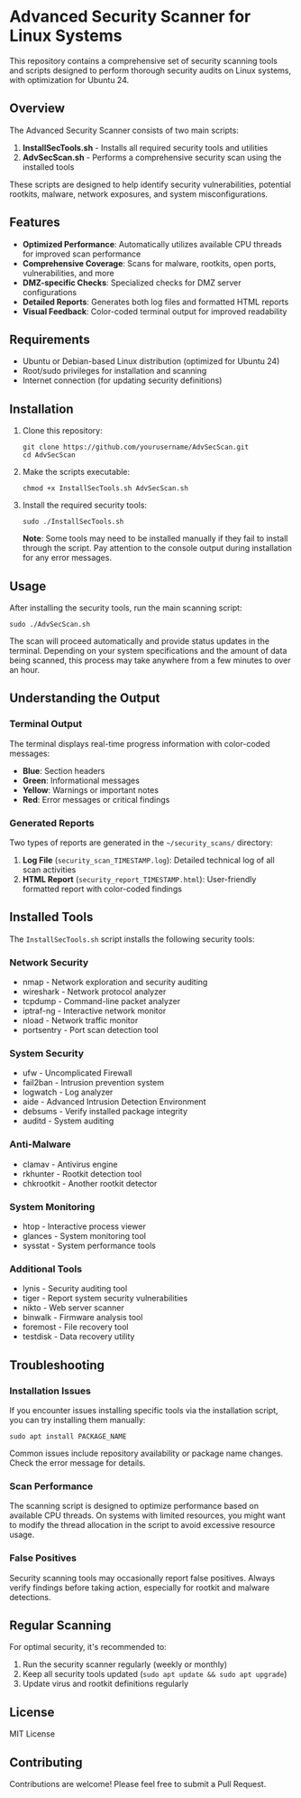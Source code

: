 # Advanced Security Scanner for Linux Systems

This repository contains a comprehensive set of security scanning tools and scripts designed to perform thorough security audits on Linux systems, with optimization for Ubuntu 24.

## Overview

The Advanced Security Scanner consists of two main scripts:

1. **InstallSecTools.sh** - Installs all required security tools and utilities
2. **AdvSecScan.sh** - Performs a comprehensive security scan using the installed tools

These scripts are designed to help identify security vulnerabilities, potential rootkits, malware, network exposures, and system misconfigurations.

## Features

- **Optimized Performance**: Automatically utilizes available CPU threads for improved scan performance
- **Comprehensive Coverage**: Scans for malware, rootkits, open ports, vulnerabilities, and more
- **DMZ-specific Checks**: Specialized checks for DMZ server configurations
- **Detailed Reports**: Generates both log files and formatted HTML reports
- **Visual Feedback**: Color-coded terminal output for improved readability

## Requirements

- Ubuntu or Debian-based Linux distribution (optimized for Ubuntu 24)
- Root/sudo privileges for installation and scanning
- Internet connection (for updating security definitions)

## Installation

1. Clone this repository:
   ```
   git clone https://github.com/yourusername/AdvSecScan.git
   cd AdvSecScan
   ```

2. Make the scripts executable:
   ```
   chmod +x InstallSecTools.sh AdvSecScan.sh
   ```

3. Install the required security tools:
   ```
   sudo ./InstallSecTools.sh
   ```

   **Note**: Some tools may need to be installed manually if they fail to install through the script. Pay attention to the console output during installation for any error messages.

## Usage

After installing the security tools, run the main scanning script:

```
sudo ./AdvSecScan.sh
```

The scan will proceed automatically and provide status updates in the terminal. Depending on your system specifications and the amount of data being scanned, this process may take anywhere from a few minutes to over an hour.

## Understanding the Output

### Terminal Output

The terminal displays real-time progress information with color-coded messages:
- **Blue**: Section headers
- **Green**: Informational messages
- **Yellow**: Warnings or important notes
- **Red**: Error messages or critical findings

### Generated Reports

Two types of reports are generated in the `~/security_scans/` directory:

1. **Log File** (`security_scan_TIMESTAMP.log`): Detailed technical log of all scan activities
2. **HTML Report** (`security_report_TIMESTAMP.html`): User-friendly formatted report with color-coded findings

## Installed Tools

The `InstallSecTools.sh` script installs the following security tools:

### Network Security
- nmap - Network exploration and security auditing
- wireshark - Network protocol analyzer
- tcpdump - Command-line packet analyzer
- iptraf-ng - Interactive network monitor
- nload - Network traffic monitor
- portsentry - Port scan detection tool

### System Security
- ufw - Uncomplicated Firewall
- fail2ban - Intrusion prevention system
- logwatch - Log analyzer
- aide - Advanced Intrusion Detection Environment
- debsums - Verify installed package integrity
- auditd - System auditing

### Anti-Malware
- clamav - Antivirus engine
- rkhunter - Rootkit detection tool
- chkrootkit - Another rootkit detector

### System Monitoring
- htop - Interactive process viewer
- glances - System monitoring tool
- sysstat - System performance tools

### Additional Tools
- lynis - Security auditing tool
- tiger - Report system security vulnerabilities
- nikto - Web server scanner
- binwalk - Firmware analysis tool
- foremost - File recovery tool
- testdisk - Data recovery utility

## Troubleshooting

### Installation Issues

If you encounter issues installing specific tools via the installation script, you can try installing them manually:

```
sudo apt install PACKAGE_NAME
```

Common issues include repository availability or package name changes. Check the error message for details.

### Scan Performance

The scanning script is designed to optimize performance based on available CPU threads. On systems with limited resources, you might want to modify the thread allocation in the script to avoid excessive resource usage.

### False Positives

Security scanning tools may occasionally report false positives. Always verify findings before taking action, especially for rootkit and malware detections.

## Regular Scanning

For optimal security, it's recommended to:

1. Run the security scanner regularly (weekly or monthly)
2. Keep all security tools updated (`sudo apt update && sudo apt upgrade`)
3. Update virus and rootkit definitions regularly

## License

MIT License

## Contributing

Contributions are welcome! Please feel free to submit a Pull Request.
